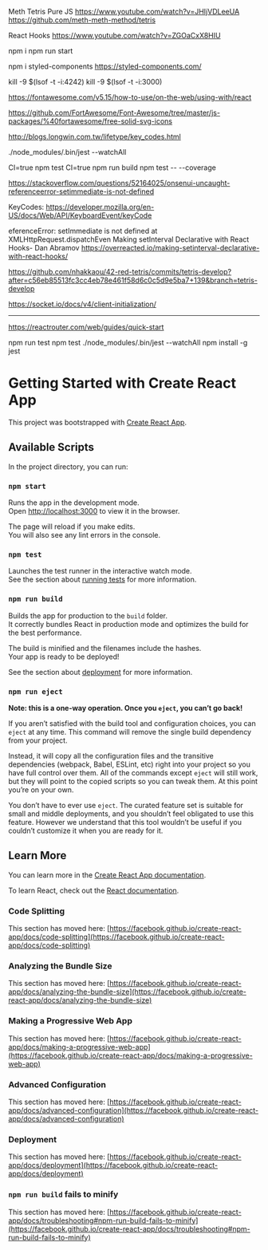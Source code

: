 Meth Tetris Pure JS
https://www.youtube.com/watch?v=JHIjVDLeeUA
https://github.com/meth-meth-method/tetris

React Hooks
https://www.youtube.com/watch?v=ZGOaCxX8HIU


npm i 
npm run start

npm i styled-components
https://styled-components.com/

kill -9 $(lsof -t -i:4242)
kill -9 $(lsof -t -i:3000)

https://fontawesome.com/v5.15/how-to-use/on-the-web/using-with/react

https://github.com/FortAwesome/Font-Awesome/tree/master/js-packages/%40fortawesome/free-solid-svg-icons

http://blogs.longwin.com.tw/lifetype/key_codes.html

./node_modules/.bin/jest --watchAll

CI=true npm test
CI=true npm run build
npm test -- --coverage

https://stackoverflow.com/questions/52164025/onsenui-uncaught-referenceerror-setimmediate-is-not-defined

KeyCodes:
https://developer.mozilla.org/en-US/docs/Web/API/KeyboardEvent/keyCode


eferenceError: setImmediate is not defined at XMLHttpRequest.dispatchEven
Making setInterval Declarative with React Hooks- Dan Abramov
https://overreacted.io/making-setinterval-declarative-with-react-hooks/



https://github.com/nhakkaou/42-red-tetris/commits/tetris-develop?after=c56eb85513fc3cc4eb78e461f58d6c0c5d9e5ba7+139&branch=tetris-develop




https://socket.io/docs/v4/client-initialization/
_________________________________________________

https://reactrouter.com/web/guides/quick-start


npm run test
npm test
./node_modules/.bin/jest --watchAll
npm install -g jest

# Getting Started with Create React App

This project was bootstrapped with [Create React App](https://github.com/facebook/create-react-app).

## Available Scripts

In the project directory, you can run:

### `npm start`

Runs the app in the development mode.\
Open [http://localhost:3000](http://localhost:3000) to view it in the browser.

The page will reload if you make edits.\
You will also see any lint errors in the console.

### `npm test`

Launches the test runner in the interactive watch mode.\
See the section about [running tests](https://facebook.github.io/create-react-app/docs/running-tests) for more information.

### `npm run build`

Builds the app for production to the `build` folder.\
It correctly bundles React in production mode and optimizes the build for the best performance.

The build is minified and the filenames include the hashes.\
Your app is ready to be deployed!

See the section about [deployment](https://facebook.github.io/create-react-app/docs/deployment) for more information.

### `npm run eject`

**Note: this is a one-way operation. Once you `eject`, you can’t go back!**

If you aren’t satisfied with the build tool and configuration choices, you can `eject` at any time. This command will remove the single build dependency from your project.

Instead, it will copy all the configuration files and the transitive dependencies (webpack, Babel, ESLint, etc) right into your project so you have full control over them. All of the commands except `eject` will still work, but they will point to the copied scripts so you can tweak them. At this point you’re on your own.

You don’t have to ever use `eject`. The curated feature set is suitable for small and middle deployments, and you shouldn’t feel obligated to use this feature. However we understand that this tool wouldn’t be useful if you couldn’t customize it when you are ready for it.

## Learn More

You can learn more in the [Create React App documentation](https://facebook.github.io/create-react-app/docs/getting-started).

To learn React, check out the [React documentation](https://reactjs.org/).

### Code Splitting

This section has moved here: [https://facebook.github.io/create-react-app/docs/code-splitting](https://facebook.github.io/create-react-app/docs/code-splitting)

### Analyzing the Bundle Size

This section has moved here: [https://facebook.github.io/create-react-app/docs/analyzing-the-bundle-size](https://facebook.github.io/create-react-app/docs/analyzing-the-bundle-size)

### Making a Progressive Web App

This section has moved here: [https://facebook.github.io/create-react-app/docs/making-a-progressive-web-app](https://facebook.github.io/create-react-app/docs/making-a-progressive-web-app)

### Advanced Configuration

This section has moved here: [https://facebook.github.io/create-react-app/docs/advanced-configuration](https://facebook.github.io/create-react-app/docs/advanced-configuration)

### Deployment

This section has moved here: [https://facebook.github.io/create-react-app/docs/deployment](https://facebook.github.io/create-react-app/docs/deployment)

### `npm run build` fails to minify

This section has moved here: [https://facebook.github.io/create-react-app/docs/troubleshooting#npm-run-build-fails-to-minify](https://facebook.github.io/create-react-app/docs/troubleshooting#npm-run-build-fails-to-minify)

